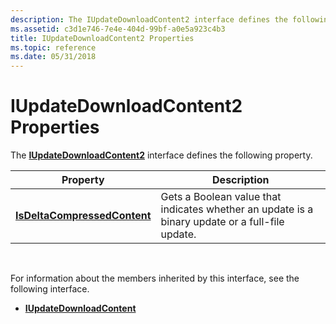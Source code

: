 ```yaml
---
description: The IUpdateDownloadContent2 interface defines the following property.
ms.assetid: c3d1e746-7e4e-404d-99bf-a0e5a923c4b3
title: IUpdateDownloadContent2 Properties
ms.topic: reference
ms.date: 05/31/2018
---
```


# IUpdateDownloadContent2 Properties

The [**IUpdateDownloadContent2**](/windows/desktop/api/Wuapi/nn-wuapi-iupdatedownloadcontent2) interface defines the following property.



| Property                                                                             | Description                                                                                     |
|--------------------------------------------------------------------------------------|-------------------------------------------------------------------------------------------------|
| [**IsDeltaCompressedContent**](/windows/desktop/api/Wuapi/nf-wuapi-iupdatedownloadcontent2-get_isdeltacompressedcontent) | Gets a Boolean value that indicates whether an update is a binary update or a full-file update. |



 

For information about the members inherited by this interface, see the following interface.

-   [**IUpdateDownloadContent**](/windows/desktop/api/Wuapi/nn-wuapi-iupdatecollection)

 

 



